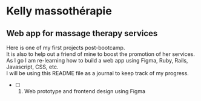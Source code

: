 # Kelly massothérapie

## Web app for massage therapy services

Here is one of my first projects post-bootcamp.<br>
It is also to help out a friend of mine to boost the promotion of her services.<br>
As I go I am re-learning how to build a web app using Figma, Ruby, Rails, Javascript, CSS, etc.<br>
I will be using this README file as a journal to keep track of my progress.
<br>

- [ ] 1. Web prototype and frontend design using Figma

<!---
This README would normally document whatever steps are necessary to get the
application up and running.

Things you may want to cover:

* Ruby version

* System dependencies

* Configuration

* Database creation

* Database initialization

* How to run the test suite

* Services (job queues, cache servers, search engines, etc.)

* Deployment instructions

* ...
--->
